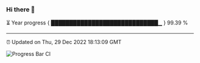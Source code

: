 ### Hi there 👋

⏳ Year progress { █████████████████████████████▁ } 99.39 %

---

⏰ Updated on Thu, 29 Dec 2022 18:13:09 GMT

![Progress Bar CI](https://github.com/liununu/liununu/workflows/Progress%20Bar%20CI/badge.svg)
